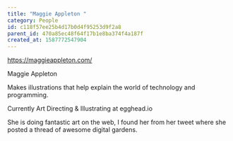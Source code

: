 ```yaml
---
title: "Maggie Appleton "
category: People
id: c118f57ee25b4d17b0d4f95253d9f2a8
parent_id: 470a85ec48f64f17b1e8ba374f4a187f
created_at: 1587772547904
---
```


https://maggieappleton.com/


Maggie Appleton 

Makes illustrations that help explain the world of technology and programming.

Currently Art Directing & Illustrating at egghead.io﻿

She is doing fantastic art on the web, I found her from her tweet where she posted a thread of awesome digital gardens.
                